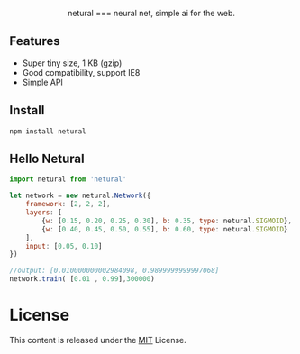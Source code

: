 <p align="center">
netural === neural net, simple ai for the web.
</p>

## Features

* Super tiny size, 1 KB (gzip)
* Good compatibility, support IE8
* Simple API

## Install

```
npm install netural
```

## Hello Netural 

``` js
import netural from 'netural'

let network = new netural.Network({
    framework: [2, 2, 2],
    layers: [
        {w: [0.15, 0.20, 0.25, 0.30], b: 0.35, type: netural.SIGMOID},
        {w: [0.40, 0.45, 0.50, 0.55], b: 0.60, type: netural.SIGMOID}
    ],
    input: [0.05, 0.10]
})

//output: [0.010000000002984098, 0.9899999999997068]
network.train( [0.01 , 0.99],300000)
```

# License
This content is released under the [MIT](http://opensource.org/licenses/MIT) License.